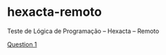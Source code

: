 # hexacta-remoto
Teste de Lógica de Programação – Hexacta – Remoto


[Question 1](https://www.jdoodle.com/iembed/v0/iyZ)





